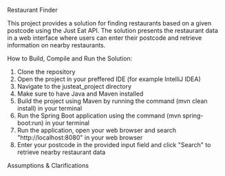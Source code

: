 Restaurant Finder

This project provides a solution for finding restaurants based on a given postcode using the Just Eat API. The solution presents the restaurant data in a web interface where users can enter their postcode and retrieve information on nearby restaurants.

How to Build, Compile and Run the Solution:

1) Clone the repository
2) Open the project in your preffered IDE (for example IntelliJ IDEA)
3) Navigate to the justeat_project directory
4) Make sure to have Java and Maven installed
5) Build the project using Maven by running the command (mvn clean install) in your terminal
6) Run the Spring Boot application using the command (mvn spring-boot:run) in your terminal
7) Run the application, open your web browser and search "http://localhost:8080" in your web browser
8) Enter your postcode in the provided input field and click "Search" to retrieve nearby restaurant data

Assumptions & Clarifications

